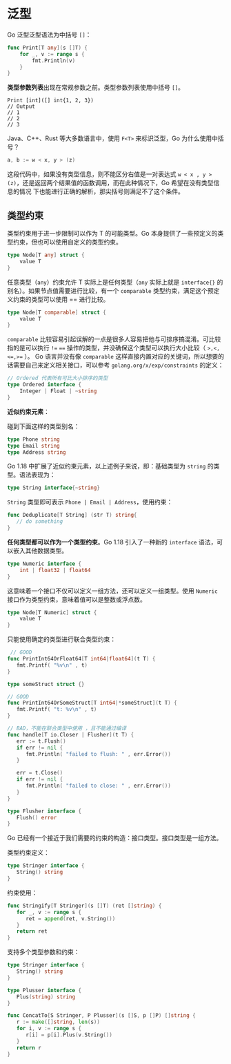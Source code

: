 # 泛型

Go 泛型泛型语法为中括号 `[]`：

```go
func Print[T any](s []T) {
    for _, v := range s {
        fmt.Println(v)
    }
}
```

**类型参数列表**出现在常规参数之前。类型参数列表使用中括号 `[]`。

```
Print [int]([] int{1, 2, 3})
// Output
// 1
// 2
// 3
```

Java、C++、Rust 等大多数语言中，使用 `F<T>` 来标识泛型，Go 为什么使用中括号？

```go
a, b := w < x, y > (z)
```

这段代码中，如果没有类型信息，则不能区分右值是一对表达式 `w < x , y > (z)`，还是返回两个结果值的函数调用，而在此种情况下，Go 希望在没有类型信息的情况
下也能进行正确的解析，那尖括号则满足不了这个条件。


## 类型约束

类型约束用于进一步限制可以作为 T 的可能类型。Go 本身提供了一些预定义的类型约束，但也可以使用自定义的类型约束。

```go
type Node[T any] struct {
    value T
}
```

任意类型（`any`）约束允许 T 实际上是任何类型（`any` 实际上就是 `interface{}` 的别名）。如果节点值需要进行比较，有一个 `comparable` 类型约束，满足这个预定义约束的类型可以使用 == 进行比较。

```go
type Node[T comparable] struct {
    value T
}
```

`comparable` 比较容易引起误解的一点是很多人容易把他与可排序搞混淆。可比较指的是可以执行 `!=` `==` 操作的类型，并没确保这个类型可以执行大小比较（ `>,<,<=,>=` ）。
Go 语言并没有像 `comparable` 这样直接内置对应的关键词，所以想要的话需要自己来定义相关接口，可以参考 `golang.org/x/exp/constraints` 的定义：

```go
// Ordered 代表所有可比大小排序的类型
type Ordered interface {
	Integer | Float | ~string
}
```

**近似约束元素**：

碰到下面这样的类型别名：

```go
type Phone string
type Email string
type Address string
```

Go 1.18 中扩展了近似约束元素，以上述例子来说，即：基础类型为 `string` 的类型。语法表现为：

```go
type String interface{~string}
```

`String` 类型即可表示 `Phone | Email | Address`，使用约束：

```go
func Deduplicate[T String] (str T) string{
   // do something
}
```

**任何类型都可以作为一个类型约束**。Go 1.18 引入了一种新的 `interface` 语法，可以嵌入其他数据类型。

```go
type Numeric interface {
    int | float32 | float64
}
```

这意味着一个接口不仅可以定义一组方法，还可以定义一组类型。使用 `Numeric` 接口作为类型约束，意味着值可以是整数或浮点数。

```go
type Node[T Numeric] struct {
    value T
}
```

只能使用确定的类型进行联合类型约束：

```go
 // GOOD
func PrintInt64OrFloat64[T int64|float64](t T) {
   fmt.Printf( "%v\n" , t)
}

type someStruct struct {}

// GOOD
func PrintInt64OrSomeStruct[T int64|*someStruct](t T) {
   fmt.Printf( "t: %v\n" , t)
}

// BAD，不能在联合类型中使用 ，且不能通过编译
func handle[T io.Closer | Flusher](t T) {
   err := t.Flush()
   if err != nil {
      fmt.Println( "failed to flush: " , err.Error())
   }

   err = t.Close()
   if err != nil {
      fmt.Println( "failed to close: " , err.Error())
   }
}

type Flusher interface {
   Flush() error
}
```


Go 已经有一个接近于我们需要的约束的构造：接口类型。接口类型是一组方法。

类型约束定义：
```go
type Stringer interface {
   String() string
}
```

约束使用：
```go
func Stringify[T Stringer](s []T) (ret []string) {
   for _, v := range s {
      ret = append(ret, v.String())
   }
   return ret
}
```

支持多个类型参数和约束：
```go
type Stringer interface {
   String() string
}

type Plusser interface {
   Plus(string) string
}

func ConcatTo[S Stringer, P Plusser](s []S, p []P) []string {
   r := make([]string, len(s))
   for i, v := range s {
      r[i] = p[i].Plus(v.String())
   }
   return r
}
```

